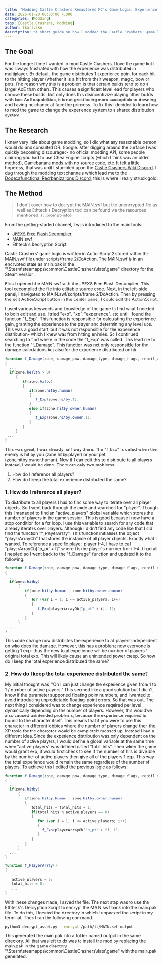 ```yaml
---
title: "Modding Castle Crashers Remastered PC's Game Logic: Experience Distribution"
date: 2025-01-20 00:00:00 +1000   
categories: [Modding]
tags: [Castle Crashers, Modding]
author: lkarslake
description: "A short guide on how I modded the Castle Crashers' game logic"
---
```

## The Goal
For the longest time I wanted to mod Castle Crashers. I love the game but
I was always frustrated with how the experience was distributed in
multiplayer. By default, the game distributes 1 experience point for each
hit to the hitting player (whether it is a hit from their weapon, magic,
bow or pet). The reason why this is a problem is that certain builds 
tend to do a larger AoE than others. This causes a significant level
lead for players who choose these builds. Not only does
this disincentivize playing other builds with less AoE capabilities, it
is not great being more susceptible to downing and having no chance at
face the princess. To fix this I decided to learn how to mod the game to
change the experience system to a shared distribution system.

## The Research
I knew very little about game modding, so I did what any
reasonable person would do and consulted DR. Google. After digging around
the surface I was quickly becoming discouraged- no official modding API,
some people claiming you had to use CheatEngine scripts (which I think was
an older method), Gamebanana mods with no source code, etc. It felt a little hopeless,  that was until
I stumbled upon the [Castle Crashers Wiki Discord](https://discord.gg/VVDrtWq).
I dug through the modding text channels which lead me to the [Dodecafunctional Reorbanizations Discord](https://discord.gg/Y5DP25g2BT), this is where I really
struck gold.

## The Method
> I don't cover how to decrypt the MAIN.swf but the
unencrypted file as well as Ethteck's Decryption tool can be found via the resources mentioned.
{: .prompt-info}

From the getting-started channel, I was introduced to the main tools:
- [JPEXS Free Flash Decompiler](https://github.com/jindrapetrik/jpexs-decompiler)
- MAIN.swf
- Ethteck’s Decryption Script

Castle Crashers' game logic is written in ActionScript2 stored within the MAIN.swf file under scripts/frame 2/DoAction. The MAIN.swf is in an encrypted state
as main.pak in the "\Steam\steamapps\common\CastleCrashers\data\game" directory for the Steam version.

First I opened the MAIN.swf with the JPEXS Free Flash Decompiler. This tool decompiled the file into editable source code. Next, in the 
left-side panel, I navigated to MAIN.swf/scripts/frame 2/DoAction. Then by pressing the edit ActionScript button in the center panel, I could edit the ActionScript.

I used various keywords and knowledge of the game to find what I needed to both edit and use. I tried "exp", "xp", "experience", etc until I found the function "f_Exp". This function is responsible for calculating the experience gain, granting the experience to the player and determining any level ups. This was a good start, but it was not responsible for the experience distribution- which I knew was from hitting enimies. So I continued searching to find where
in the code the "f_Exp" was called. This lead me to the function "f_Damage". This
function was not only responsible for the damage calculations but also for the
experience distributed on hit.
```as
function f_Damage(zone, damage_pow, damage_type, damage_flags, recoil_x, recoil_y)
{
  ...
  if(zone.health > 0)
     {
        if(zone.hitby)
        {
           if(zone.hitby.human)
           {
              f_Exp(zone.hitby,1);
           }
           else if(zone.hitby.owner.human)
           {
              f_Exp(zone.hitby.owner,1);
           }
        }
     }
 ...
}
```
This was great, I was already half way there. The "f_Exp" is called when the
enemy is hit by you (zone.hitby.player) or your pet (zone.hitby.owner.human). Now if I can edit this to distribute to all players instead, I would be done. There are only two problems.
1. How do I reference all players?
2. How do I keep the total experience distributed the same?

### 1. How do I reference all player?
To distribute to all players I had to find some way to iterate over all player objects. So I went back through the code and searched for "player". Though this  I managed
to find an "active_players" global variable which stores the number of players
in the game session. This is good because I now have a stop condition for a for
loop. I use this variable to search for any code that already iterates over players. Although I didn't find any code like that I did find the function "f_PlayerArray". This function initialises the object "playerArrayOb" that stores the instance of all player objects. Exactly what I wanted. To reference a specific player, player 1-4, I have to call "playerArrayOb["p_pt" + i]"  where i is the player's number from 1-4. I had all I needed so I  went back to the "f_Damage" function and updated it to the following:
```as
function f_Damage(zone, damage_pow, damage_type, damage_flags, recoil_x, recoil_y)
{
  ...
  if(zone.hitby)
      {
         if(zone.hitby.human | zone.hitby.owner.human)
         {
            for (var i = 1; i <= active_players; i++) 
            {
               f_Exp(playerArrayOb["p_pt" + i], 1);
            }
         }
      }  
  ...
}
``` 
This code change now distributes the experience to all players independent on
who does the damage. However, this has a problem; now everyone is getting 1 exp-
thus the new total experience will be number of players * original total exp.
This will likely cause an unintended power creep. So how do I keep the total
experience distributed the same?

### 2. How do I keep the total experience distributed the same?
My initial thought was, "Oh I can just change the experience given from 1 to
1 / number of active players." This seemed like a good solution but I didn't
know if the parameter supported floating point numbers, and I wanted to avoid
introducing unpredictable floating-point errors. So that was out. The next thing I considered was to change experience required per level dynamically depending on the number of players. However, this would've also caused unintended problems, because the experience required is bound to the character itself. This means that if you were to use this character in different lobbies where the number of players change then the XP table for the character would be completely messed up. Instead I had a different idea. Since the experience distribution was only dependent on the number of active players, I would define a global variable at the same time when "active_players" was defined called "total_hits". Then when the game would grant exp, it would first check to see if the number of hits is divisible by the number of active players then give all of the players 1 exp. This way the total experience would remain the same regardless of the number of players. To achieve this I edited the previous logic as follows:
```as
function f_Damage(zone, damage_pow, damage_type, damage_flags, recoil_x, recoil_y)
{
  ...
  if(zone.hitby)
      {
         if(zone.hitby.human | zone.hitby.owner.human)
         {
            total_hits = total_hits + 1;
            if(total_hits % active_players == 0)
            {
               for (var i = 1; i <= active_players; i++) 
               {
                 f_Exp(playerArrayOb["p_pt" + i], 1);
               }
            }
         }
      } 
  ...
}
```
```as
function f_PlayerArray()
{
   ...
   active_players = 0;
   total_hits = 0;
   ...
}
```
With these changes made, I saved the file. The next step was to use the Ethteck's Decryption Script to encrypt the MAIN.swf back into the main.pak file. To do this, I located the directory in which I unpacked the script in my terminal. Then I ran the following command.
```bash
python3 decrypt_asset.py --encrypt /path/to/MAIN.swf output
```
This generated the main.pak into a folder named output in the same directory. All that was left to do was to install the mod by replacing the main.pak in the game directory "\Steam\steamapps\common\CastleCrashers\data\game"  with the main.pak generated.
